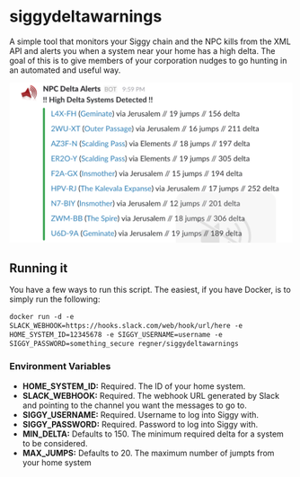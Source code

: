 # siggydeltawarnings
A simple tool that monitors your Siggy chain and the NPC kills from the XML API and alerts you when a system near your home has a high delta. The goal of this is to give members of your corporation nudges to go hunting in an automated and useful way.

![Screenshot of the Slack message](screenshot.png?raw=true)

## Running it
You have a few ways to run this script. The easiest, if you have Docker, is to simply run the following:

    docker run -d -e SLACK_WEBHOOK=https://hooks.slack.com/web/hook/url/here -e HOME_SYSTEM_ID=12345678 -e SIGGY_USERNAME=username -e SIGGY_PASSWORD=something_secure regner/siggydeltawarnings

### Environment Variables
* **HOME_SYSTEM_ID:** Required. The ID of your home system.
* **SLACK_WEBHOOK:** Required. The webhook URL generated by Slack and pointing to the channel you want the messages to go to.
* **SIGGY_USERNAME:** Required. Username to log into Siggy with.
* **SIGGY_PASSWORD:** Required. Password to log into Siggy with.
* **MIN_DELTA:** Defaults to 150. The minimum required delta for a system to be considered.
* **MAX_JUMPS:** Defaults to 20. The maximum number of jumpts from your home system